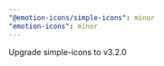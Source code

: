 ```yaml
---
"@emotion-icons/simple-icons": minor
"emotion-icons": minor
---
```


Upgrade simple-icons to v3.2.0
